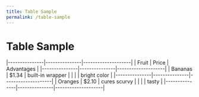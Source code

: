 ```yaml
---
title: Table Sample
permalink: /table-sample
---
```


# Table Sample

|---------------|---------------|--------------------|
| Fruit         | Price         | Advantages         |
|---------------|---------------|--------------------|
| Bananas       | $1.34         | built-in wrapper   |
|               |               | bright color       |
|---------------|---------------|--------------------|
| Oranges       | $2.10         | cures scurvy       |
|               |               | tasty              |
|---------------|---------------|--------------------|